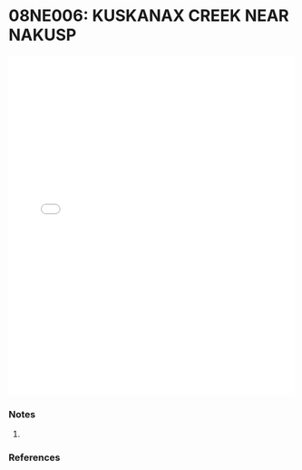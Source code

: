 # 08NE006: KUSKANAX CREEK NEAR NAKUSP

<iframe src="/distribution_estimation/_static/stations/08NE006_fdc.html" width="100%" height="600" frameborder="0"></iframe>

### Notes
1. 

### References

